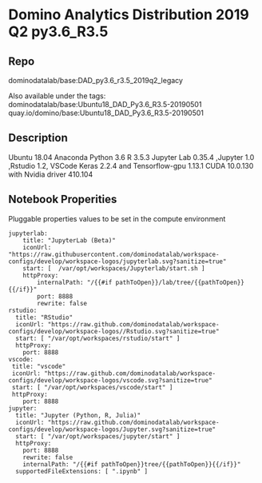 # Domino Analytics Distribution 2019 Q2 py3.6_R3.5


## Repo
dominodatalab/base:DAD_py3.6_r3.5_2019q2_legacy

Also available under the tags: 
dominodatalab/base:Ubuntu18_DAD_Py3.6_R3.5-20190501
quay.io/domino/base:Ubuntu18_DAD_Py3.6_R3.5-20190501



## Description
Ubuntu 18.04
Anaconda Python 3.6
R 3.5.3
Jupyter Lab 0.35.4 ,Jupyter 1.0 ,Rstudio 1.2, VSCode
Keras 2.2.4 and Tensorflow-gpu 1.13.1
CUDA 10.0.130 with Nvidia driver 410.104


## Notebook Properities

Pluggable properties values to be set in the compute environment
```
jupyterlab:
    title: "JupyterLab (Beta)"
    iconUrl: "https://raw.githubusercontent.com/dominodatalab/workspace-configs/develop/workspace-logos/jupyterlab.svg?sanitize=true"
    start: [  /var/opt/workspaces/Jupyterlab/start.sh ]
    httpProxy:
        internalPath: "/{{#if pathToOpen}}/lab/tree/{{pathToOpen}}{{/if}}"
        port: 8888
        rewrite: false
rstudio:
  title: "RStudio"
  iconUrl: "https://raw.github.com/dominodatalab/workspace-configs/develop/workspace-logos//Rstudio.svg?sanitize=true"
  start: [ "/var/opt/workspaces/rstudio/start" ]
  httpProxy:
    port: 8888
vscode:
 title: "vscode"
 iconUrl: "https://raw.github.com/dominodatalab/workspace-configs/develop/workspace-logos/vscode.svg?sanitize=true"
 start: [ "/var/opt/workspaces/vscode/start" ]
 httpProxy:
    port: 8888
jupyter:
  title: "Jupyter (Python, R, Julia)"
  iconUrl: "https://raw.github.com/dominodatalab/workspace-configs/develop/workspace-logos/Jupyter.svg?sanitize=true"
  start: [ "/var/opt/workspaces/jupyter/start" ]
  httpProxy:
    port: 8888
    rewrite: false
    internalPath: "/{{#if pathToOpen}}tree/{{pathToOpen}}{{/if}}"
  supportedFileExtensions: [ ".ipynb" ]
```
